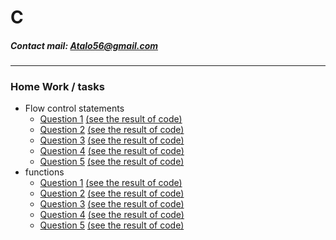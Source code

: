 # C
##### Contact mail: Atalo56@gmail.com
--------
### Home Work / tasks
+ Flow control statements
    * [Question 1](https://github.com/AtaloAbeje/C/blob/master/Flow%20Control%20Statements/Task%201%20-%20Flow%20Control%20Statements/%D7%9E%D7%98%D7%9C%D7%94%20%D7%9E%D7%A1%D7%A4%D7%A8%201%20-%20%D7%A7%D7%9C%D7%98%20%D7%A4%D7%9C%D7%98%20%D7%95%D7%91%D7%A7%D7%A8%D7%AA%20%D7%96%D7%A8%D7%99%D7%9E%D7%94.pdf) [(see the result of code)](https://github.com/AtaloAbeje/C/blob/master/Flow%20Control%20Statements/Task%201%20-%20Flow%20Control%20Statements/Task%201%20Question%201.cpp)
    * [Question 2](https://github.com/AtaloAbeje/C/blob/master/Flow%20Control%20Statements/Task%201%20-%20Flow%20Control%20Statements/%D7%9E%D7%98%D7%9C%D7%94%20%D7%9E%D7%A1%D7%A4%D7%A8%201%20-%20%D7%A7%D7%9C%D7%98%20%D7%A4%D7%9C%D7%98%20%D7%95%D7%91%D7%A7%D7%A8%D7%AA%20%D7%96%D7%A8%D7%99%D7%9E%D7%94.pdf) [(see the result of code)](https://github.com/AtaloAbeje/C/blob/master/Flow%20Control%20Statements/Task%201%20-%20Flow%20Control%20Statements/Task%201%20Question%202.cpp)
    * [Question 3](https://github.com/AtaloAbeje/C/blob/master/Flow%20Control%20Statements/Task%201%20-%20Flow%20Control%20Statements/%D7%9E%D7%98%D7%9C%D7%94%20%D7%9E%D7%A1%D7%A4%D7%A8%201%20-%20%D7%A7%D7%9C%D7%98%20%D7%A4%D7%9C%D7%98%20%D7%95%D7%91%D7%A7%D7%A8%D7%AA%20%D7%96%D7%A8%D7%99%D7%9E%D7%94.pdf) [(see the result of code)](https://github.com/AtaloAbeje/C/blob/master/Flow%20Control%20Statements/Task%201%20-%20Flow%20Control%20Statements/Task%201%20Question%203.cpp)
    * [Question 4](https://github.com/AtaloAbeje/C/blob/master/Flow%20Control%20Statements/Task%201%20-%20Flow%20Control%20Statements/%D7%9E%D7%98%D7%9C%D7%94%20%D7%9E%D7%A1%D7%A4%D7%A8%201%20-%20%D7%A7%D7%9C%D7%98%20%D7%A4%D7%9C%D7%98%20%D7%95%D7%91%D7%A7%D7%A8%D7%AA%20%D7%96%D7%A8%D7%99%D7%9E%D7%94.pdf) [(see the result of code)](https://github.com/AtaloAbeje/C/blob/master/Flow%20Control%20Statements/Task%201%20-%20Flow%20Control%20Statements/Task%201%20Question%204.cpp)
    * [Question 5](https://github.com/AtaloAbeje/C/blob/master/Flow%20Control%20Statements/Task%201%20-%20Flow%20Control%20Statements/%D7%9E%D7%98%D7%9C%D7%94%20%D7%9E%D7%A1%D7%A4%D7%A8%201%20-%20%D7%A7%D7%9C%D7%98%20%D7%A4%D7%9C%D7%98%20%D7%95%D7%91%D7%A7%D7%A8%D7%AA%20%D7%96%D7%A8%D7%99%D7%9E%D7%94.pdf) [(see the result of code)](https://github.com/AtaloAbeje/C/blob/master/Flow%20Control%20Statements/Task%201%20-%20Flow%20Control%20Statements/Task%201%20Question%205.cpp)
+ functions
    * [Question 1](https://github.com/AtaloAbeje/C/blob/master/Functions/Task%203%20-%20functions/%D7%9E%D7%98%D7%9C%D7%94%20%D7%9E%D7%A1%D7%A4%D7%A8%203%20-%20%D7%A4%D7%95%D7%A0%D7%A7%D7%A6%D7%99%D7%95%D7%AA.pdf) [(see the result of code)](https://github.com/AtaloAbeje/C/blob/master/Functions/Task%203%20-%20functions/Task%203%20Question%201.cpp)
    * [Question 2](https://github.com/AtaloAbeje/C/blob/master/Functions/Task%203%20-%20functions/%D7%9E%D7%98%D7%9C%D7%94%20%D7%9E%D7%A1%D7%A4%D7%A8%203%20-%20%D7%A4%D7%95%D7%A0%D7%A7%D7%A6%D7%99%D7%95%D7%AA.pdf) [(see the result of code)](https://github.com/AtaloAbeje/C/blob/master/Functions/Task%203%20-%20functions/Task%203%20Question%202.cpp)
    * [Question 3](https://github.com/AtaloAbeje/C/blob/master/Functions/Task%203%20-%20functions/%D7%9E%D7%98%D7%9C%D7%94%20%D7%9E%D7%A1%D7%A4%D7%A8%203%20-%20%D7%A4%D7%95%D7%A0%D7%A7%D7%A6%D7%99%D7%95%D7%AA.pdf) [(see the result of code)](https://github.com/AtaloAbeje/C/blob/master/Functions/Task%203%20-%20functions/Task%203%20Question%203.cpp)
    * [Question 4](https://github.com/AtaloAbeje/C/blob/master/Functions/Task%203%20-%20functions/%D7%9E%D7%98%D7%9C%D7%94%20%D7%9E%D7%A1%D7%A4%D7%A8%203%20-%20%D7%A4%D7%95%D7%A0%D7%A7%D7%A6%D7%99%D7%95%D7%AA.pdf) [(see the result of code)](https://github.com/AtaloAbeje/C/blob/master/Functions/Task%203%20-%20functions/Task%203%20Question%204.cpp)
    * [Question 5](https://github.com/AtaloAbeje/C/blob/master/Functions/Task%203%20-%20functions/%D7%9E%D7%98%D7%9C%D7%94%20%D7%9E%D7%A1%D7%A4%D7%A8%203%20-%20%D7%A4%D7%95%D7%A0%D7%A7%D7%A6%D7%99%D7%95%D7%AA.pdf) [(see the result of code)](https://github.com/AtaloAbeje/C/blob/master/Functions/Task%203%20-%20functions/Task%203%20Question%205.cpp)
